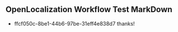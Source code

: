 ## OpenLocalization Workflow Test MarkDown
* ffcf050c-8be1-44b6-97be-31eff4e838d7 thanks!

<!--HONumber=Oct16_HO4-->


